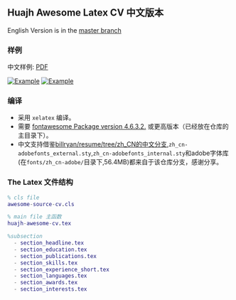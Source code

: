 ## Huajh Awesome Latex CV 中文版本

English Version is in the [master branch](https://github.com/huajh/awesome-latex-cv/tree/master)

### 样例

中文样例: [PDF](http://huajh7.com/cv/awesome-cv-cn.pdf)

[![Example](http://huajh7.com/img/cv/awesome-cv-cn-1.png)](http://huajh7.com/cv/awesome-cv-cn.pdf)
[![Example](http://huajh7.com/img/cv/awesome-cv-cn-2.png)](http://huajh7.com/cv/awesome-cv-cn.pdf)


### 编译

+  采用 `xelatex` 编译。
+  需要 [fontawesome Package version 4.6.3.2.](http://www.ctan.org/tex-archive/fonts/fontawesome) 或更高版本（已经放在仓库的主目录下）。
+  中文支持借鉴[billryan/resume/tree/zh_CN的中文分支](https://github.com/billryan/resume/tree/zh_CN),`zh_cn-adobefonts_external.sty`,`zh_cn-adobefonts_internal.sty`和adobe字体库(在`fonts/zh_cn-adobe/`目录下,56.4MB)都来自于该仓库分支，感谢分享。



### The Latex 文件结构

```matlab
% cls file
awesome-source-cv.cls   

% main file 主函数
huajh-awesome-cv.tex

%subsection
  - section_headline.tex
  - section_education.tex
  - section_publications.tex
  - section_skills.tex
  - section_experience_short.tex
  - section_languages.tex
  - section_awards.tex
  - section_interests.tex
```